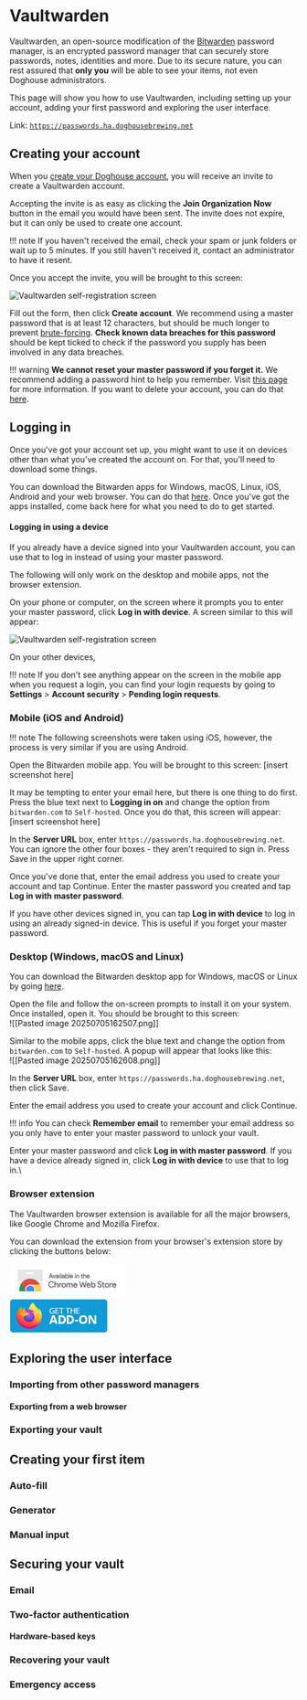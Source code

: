 # Vaultwarden

Vaultwarden, an open-source modification of the [Bitwarden](https://bitwarden.com) password manager, is an encrypted password manager that can securely store passwords, notes, identities and more. Due to its secure nature, you can rest assured that **only you** will be able to see your items, not even Doghouse administrators.

This page will show you how to use Vaultwarden, including setting up your account, adding your first password and exploring the user interface.

Link: [`https://passwords.ha.doghousebrewing.net`](https://passwords.ha.doghousebrewing.net)

## Creating your account

When you [create your Doghouse account](/creating-your-account/), you will receive an invite to create a Vaultwarden account.

Accepting the invite is as easy as clicking the **Join Organization Now** button in the email you would have been sent. The invite does not expire, but it can only be used to create one account.

!!! note
    If you haven't received the email, check your spam or junk folders or wait up to 5 minutes. If you still haven't received it, contact an administrator to have it resent.

Once you accept the invite, you will be brought to this screen:

![Vaultwarden self-registration screen](http://localhost:8000/assets/create-account.png)

Fill out the form, then click **Create account**.
We recommend using a master password that is at least 12 characters, but should be much longer to prevent [brute-forcing](https://en.wikipedia.org/wiki/Brute-force_attack).
**Check known data breaches for this password** should be kept ticked to check if the password you supply has been involved in any data breaches.

!!! warning
	**We cannot reset your master password if you forget it.** We recommend adding a password hint to help you remember. Visit [this page](https://bitwarden.com/help/forgot-master-password/) for more information. If you want to delete your account, you can do that [here](https://passwords.ha.doghousebrewing.net/#/recover-delete).

## Logging in

Once you've got your account set up, you might want to use it on devices other than what you've created the account on. For that, you'll need to download some things.

You can download the Bitwarden apps for Windows, macOS, Linux, iOS, Android and your web browser. You can do that [here](https://bitwarden.com/download/). Once you've got the apps installed, come back here for what you need to do to get started.

#### Logging in using a device

If you already have a device signed into your Vaultwarden account, you can use that to log in instead of using your master password.

The following will only work on the desktop and mobile apps, not the browser extension.

On your phone or computer, on the screen where it prompts you to enter your master password, click **Log in with device**. A screen similar to this will appear:

![Vaultwarden self-registration screen](http://localhost:8000/assets/login-request.png)

On your other devices, 

!!! note
	If you don't see anything appear on the screen in the mobile app when you request a login, you can find your login requests by going to **Settings** > **Account security** > **Pending login requests**.

### Mobile (iOS and Android)

!!! note
	The following screenshots were taken using iOS, however, the process is very similar if you are using Android.

Open the Bitwarden mobile app. You will be brought to this screen:
[insert screenshot here]

It may be tempting to enter your email here, but there is one thing to do first. Press the blue text next to **Logging in on** and change the option from `bitwarden.com` to `Self-hosted`. Once you do that, this screen will appear:
[insert screenshot here]

In the **Server URL** box, enter `https://passwords.ha.doghousebrewing.net`. You can ignore the other four boxes - they aren't required to sign in. Press Save in the upper right corner.

Once you've done that, enter the email address you used to create your account and tap Continue. Enter the master password you created and tap **Log in with master password**.

If you have other devices signed in, you can tap **Log in with device** to log in using an already signed-in device. This is useful if you forget your master password.

### Desktop (Windows, macOS and Linux)

You can download the Bitwarden desktop app for Windows, macOS or Linux by going [here](https://bitwarden.com/download/#downloads-desktop).

Open the file and follow the on-screen prompts to install it on your system. Once installed, open it. You should be brought to this screen:<br>
![[Pasted image 20250705162507.png]]

Similar to the mobile apps, click the blue text and change the option from `bitwarden.com` to `Self-hosted`. A popup will appear that looks like this:<br>
![[Pasted image 20250705162608.png]]

In the **Server URL** box, enter `https://passwords.ha.doghousebrewing.net`, then click Save.

Enter the email address you used to create your account and click Continue.

!!! info
	You can check **Remember email** to remember your email address so you only have to enter your master password to unlock your vault.

Enter your master password and click **Log in with master password**. If you have a device already signed in, click **Log in with device** to use that to log in.\

### Browser extension

The Vaultwarden browser extension is available for all the major browsers, like Google Chrome and Mozilla Firefox.

You can download the extension from your browser's extension store by clicking the buttons below:

<a href="https://chromewebstore.google.com/detail/bitwarden-password-manage/nngceckbapebfimnlniiiahkandclblb?pli=1"><img src="/assets/google-ext-ad.png"></img></a><br>
<a href="https://addons.mozilla.org/en-US/firefox/addon/bitwarden-password-manager/?browser=firefox"><img src="/assets/firefox-ext-ad.png"></img></a>

## Exploring the user interface

### Importing from other password managers

#### Exporting from a web browser

### Exporting your vault

## Creating your first item

### Auto-fill

### Generator

### Manual input

## Securing your vault

### Email

### Two-factor authentication

#### Hardware-based keys

### Recovering your vault

### Emergency access